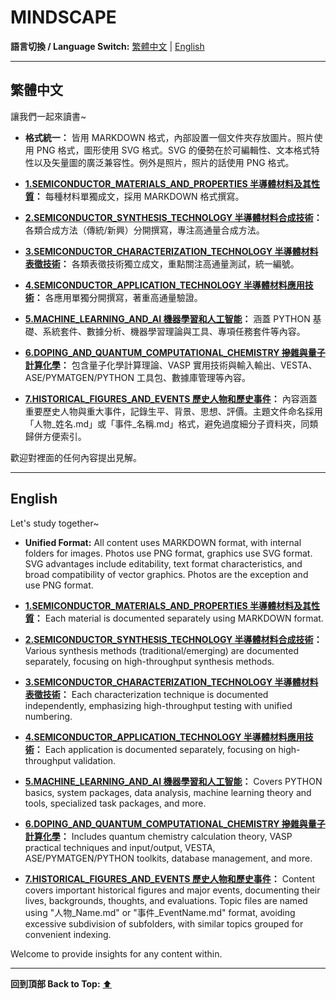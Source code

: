 # MINDSCAPE

<!-- Language Switch -->
**語言切換 / Language Switch:** [繁體中文](#繁體中文) | [English](#english)

---

## 繁體中文

讓我們一起來讀書~

- **格式統一：** 皆用 MARKDOWN 格式，內部設置一個文件夾存放圖片。照片使用 PNG 格式，圖形使用 SVG 格式。SVG 的優勢在於可編輯性、文本格式特性以及矢量圖的廣泛兼容性。例外是照片，照片的話使用 PNG 格式。

- **[1.SEMICONDUCTOR_MATERIALS_AND_PROPERTIES 半導體材料及其性質](1.SEMICONDUCTOR_MATERIALS_AND_PROPERTIES%20半導體材料及其性質/)：** 每種材料單獨成文，採用 MARKDOWN 格式撰寫。

- **[2.SEMICONDUCTOR_SYNTHESIS_TECHNOLOGY 半導體材料合成技術](2.SEMICONDUCTOR_SYNTHESIS_TECHNOLOGY%20半導體材料合成技術/)：** 各類合成方法（傳統/新興）分開撰寫，專注高通量合成方法。

- **[3.SEMICONDUCTOR_CHARACTERIZATION_TECHNOLOGY 半導體材料表徵技術](3.SEMICONDUCTOR_CHARACTERIZATION_TECHNOLOGY%20半導體材料表徵技術/)：** 各類表徵技術獨立成文，重點關注高通量測試，統一編號。

- **[4.SEMICONDUCTOR_APPLICATION_TECHNOLOGY 半導體材料應用技術](4.SEMICONDUCTOR_APPLICATION_TECHNOLOGY%20半導體材料應用技術/)：** 各應用單獨分開撰寫，著重高通量驗證。

- **[5.MACHINE_LEARNING_AND_AI 機器學習和人工智能](5.MACHINE_LEARNING_AND_AI%20機器學習和人工智能/)：** 涵蓋 PYTHON 基礎、系統套件、數據分析、機器學習理論與工具、專項任務套件等內容。

- **[6.DOPING_AND_QUANTUM_COMPUTATIONAL_CHEMISTRY 摻雜與量子計算化學](6.DOPING_AND_QUANTUM_COMPUTATIONAL_CHEMISTRY%20摻雜與量子計算化學/)：** 包含量子化學計算理論、VASP 實用技術與輸入輸出、VESTA、ASE/PYMATGEN/PYTHON 工具包、數據庫管理等內容。

- **[7.HISTORICAL_FIGURES_AND_EVENTS 歷史人物和歷史事件](7.HISTORICAL_FIGURES_AND_EVENTS%20歷史人物和歷史事件/)：** 內容涵蓋重要歷史人物與重大事件，記錄生平、背景、思想、評價。主題文件命名採用「人物_姓名.md」或「事件_名稱.md」格式，避免過度細分子資料夾，同類歸併方便索引。

歡迎對裡面的任何內容提出見解。

---

## English

Let's study together~

- **Unified Format:** All content uses MARKDOWN format, with internal folders for images. Photos use PNG format, graphics use SVG format. SVG advantages include editability, text format characteristics, and broad compatibility of vector graphics. Photos are the exception and use PNG format.

- **[1.SEMICONDUCTOR_MATERIALS_AND_PROPERTIES 半導體材料及其性質](1.SEMICONDUCTOR_MATERIALS_AND_PROPERTIES%20半導體材料及其性質/)：** Each material is documented separately using MARKDOWN format.

- **[2.SEMICONDUCTOR_SYNTHESIS_TECHNOLOGY 半導體材料合成技術](2.SEMICONDUCTOR_SYNTHESIS_TECHNOLOGY%20半導體材料合成技術/)：** Various synthesis methods (traditional/emerging) are documented separately, focusing on high-throughput synthesis methods.

- **[3.SEMICONDUCTOR_CHARACTERIZATION_TECHNOLOGY 半導體材料表徵技術](3.SEMICONDUCTOR_CHARACTERIZATION_TECHNOLOGY%20半導體材料表徵技術/)：** Each characterization technique is documented independently, emphasizing high-throughput testing with unified numbering.

- **[4.SEMICONDUCTOR_APPLICATION_TECHNOLOGY 半導體材料應用技術](4.SEMICONDUCTOR_APPLICATION_TECHNOLOGY%20半導體材料應用技術/)：** Each application is documented separately, focusing on high-throughput validation.

- **[5.MACHINE_LEARNING_AND_AI 機器學習和人工智能](5.MACHINE_LEARNING_AND_AI%20機器學習和人工智能/)：** Covers PYTHON basics, system packages, data analysis, machine learning theory and tools, specialized task packages, and more.

- **[6.DOPING_AND_QUANTUM_COMPUTATIONAL_CHEMISTRY 摻雜與量子計算化學](6.DOPING_AND_QUANTUM_COMPUTATIONAL_CHEMISTRY%20摻雜與量子計算化學/)：** Includes quantum chemistry calculation theory, VASP practical techniques and input/output, VESTA, ASE/PYMATGEN/PYTHON toolkits, database management, and more.

- **[7.HISTORICAL_FIGURES_AND_EVENTS 歷史人物和歷史事件](7.HISTORICAL_FIGURES_AND_EVENTS%20歷史人物和歷史事件/)：** Content covers important historical figures and major events, documenting their lives, backgrounds, thoughts, and evaluations. Topic files are named using "人物_Name.md" or "事件_EventName.md" format, avoiding excessive subdivision of subfolders, with similar topics grouped for convenient indexing.

Welcome to provide insights for any content within.

---

**回到頂部 Back to Top:** [⬆️](#mindscape)